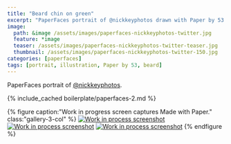 ```yaml
---
title: "Beard chin on green"
excerpt: "PaperFaces portrait of @nickkeyphotos drawn with Paper by 53 on an iPad."
image: 
  path: &image /assets/images/paperfaces-nickkeyphotos-twitter.jpg 
  feature: *image
  teaser: /assets/images/paperfaces-nickkeyphotos-twitter-teaser.jpg
  thumbnail: /assets/images/paperfaces-nickkeyphotos-twitter-150.jpg
categories: [paperfaces]
tags: [portrait, illustration, Paper by 53, beard]
---
```


PaperFaces portrait of [@nickkeyphotos](https://twitter.com/nickkeyphotos).

{% include_cached boilerplate/paperfaces-2.md %}

{% figure caption:"Work in progress screen captures Made with Paper." class:"gallery-3-col" %}
[![Work in process screenshot](/assets/images/paperfaces-nickkeyphotos-process-1-600.jpg)](/assets/images/paperfaces-nickkeyphotos-process-1-lg.jpg) [![Work in process screenshot](/assets/images/paperfaces-nickkeyphotos-process-2-600.jpg)](/assets/images/paperfaces-nickkeyphotos-process-2-lg.jpg) [![Work in process screenshot](/assets/images/paperfaces-nickkeyphotos-process-3-600.jpg)](/assets/images/paperfaces-nickkeyphotos-process-3-lg.jpg)
{% endfigure %}
